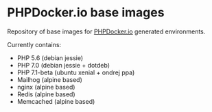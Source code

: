 PHPDocker.io base images
========================

Repository of base images for [PHPDocker.io](http://phpdocker.io) generated environments.

Currently contains:
 * PHP 5.6 (debian jessie)
 * PHP 7.0 (debian jessie + dotdeb)
 * PHP 7.1-beta (ubuntu xenial + ondrej ppa)
 * Mailhog (alpine based)
 * nginx (alpine based)
 * Redis (alpine based)
 * Memcached (alpine based)
